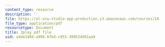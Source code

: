 ```yaml
---
content_type: resource
description: ''
file: https://ol-ocw-studio-app-production.s3.amazonaws.com/courses/18-404j-theory-of-computation-fall-2020/a4de1484a9966fbdc95339952dd91aa9_eEXSv0jChO4.pdf
file_type: application/pdf
resourcetype: Document
title: 3play pdf file
uid: a4de1484-a996-6fbd-c953-39952dd91aa9
---
```

